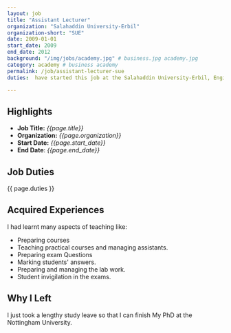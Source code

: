 ```yaml
---
layout: job
title: "Assistant Lecturer"
organization: "Salahaddin University-Erbil"
organization-short: "SUE"
date: 2009-01-01
start_date: 2009
end_date: 2012
background: "/img/jobs/academy.jpg" # business.jpg academy.jpg
category: academy # business academy
permalink: /job/assistant-lecturer-sue
duties:  have started this job at the Salahaddin University-Erbil, Engineering College, Electrical Department. My main duty was teaching computer programming courses to students as well as computer skills like using Operating System, Microsoft Office, etc. I was in charge of both theoretical and practical material with two assistants were helping me with the practical Lab work.

---
```


<style>
  li p {
    margin: 0px;
    padding: 0px;
  }
</style>


## Highlights

- **Job Title:** _{{page.title}}_
- **Organization:** _{{page.organization}}_
- **Start Date:** _{{page.start_date}}_
- **End Date**: _{{page.end_date}}_

## Job Duties

{{ page.duties }}

## Acquired Experiences

I had learnt many aspects of teaching like:

- Preparing courses
- Teaching practical courses and managing assistants.
- Preparing exam Questions
- Marking students' answers.
- Preparing and managing the lab work.
- Student invigilation in the exams.

## Why I Left

I just took a lengthy study leave so that I can finish My PhD at the Nottingham University.
